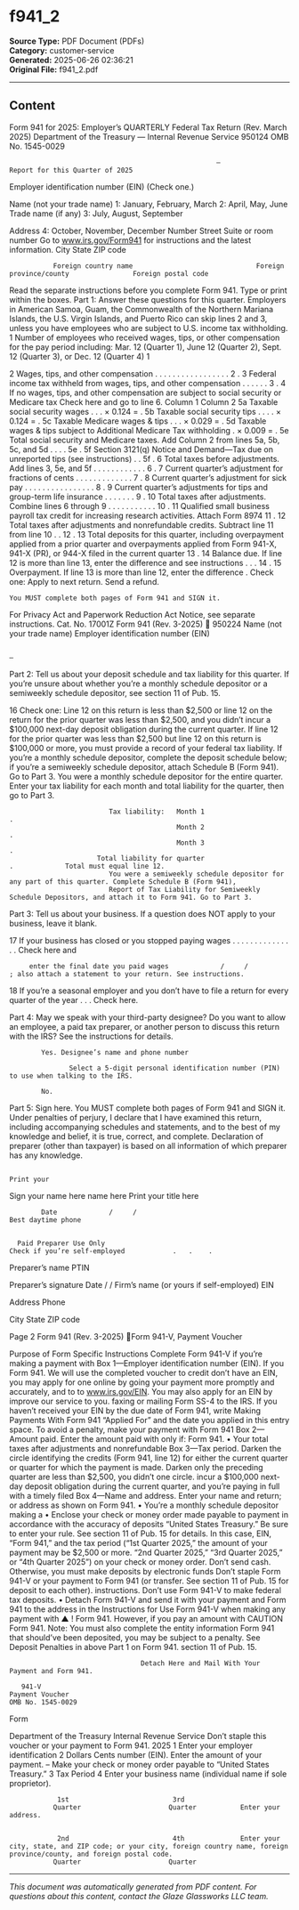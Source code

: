 ﻿# f941_2

**Source Type:** PDF Document (PDFs)  
**Category:** customer-service  
**Generated:** 2025-06-26 02:36:21  
**Original File:** f941_2.pdf

---

## Content

Form   941 for 2025: Employer’s QUARTERLY Federal Tax Return
(Rev. March 2025)                           Department of the Treasury — Internal Revenue Service
                                                                                                                                                                                  950124
                                                                                                                                                                             OMB No. 1545-0029

                                                        —                                                                                      Report for this Quarter of 2025
  Employer identification number (EIN)
                                                                                                                                               (Check one.)

  Name (not your trade name)                                                                                                                       1: January, February, March
                                                                                                                                                   2: April, May, June
  Trade name (if any)
                                                                                                                                                   3: July, August, September

  Address                                                                                                                                          4: October, November, December
               Number                    Street                                                      Suite or room number
                                                                                                                                               Go to www.irs.gov/Form941 for
                                                                                                                                               instructions and the latest information.
               City                                                                  State                      ZIP code




               Foreign country name                               Foreign province/county                Foreign postal code


Read the separate instructions before you complete Form 941. Type or print within the boxes.
Part 1:       Answer these questions for this quarter. Employers in American Samoa, Guam, the Commonwealth of the Northern
              Mariana Islands, the U.S. Virgin Islands, and Puerto Rico can skip lines 2 and 3, unless you have employees who are
              subject to U.S. income tax withholding.
  1      Number of employees who received wages, tips, or other compensation for the pay period
         including: Mar. 12 (Quarter 1), June 12 (Quarter 2), Sept. 12 (Quarter 3), or Dec. 12 (Quarter 4)                                        1

  2      Wages, tips, and other compensation                  .     .    .   .   .       .   .   .   .      .     .   .    .   .   .   .   .      2                                    .
  3      Federal income tax withheld from wages, tips, and other compensation .                                            .   .   .   .   .      3                                    .
  4      If no wages, tips, and other compensation are subject to social security or Medicare tax                                                        Check here and go to line 6.
                                                                        Column 1                                               Column 2
  5a     Taxable social security wages .                .                            .           × 0.124 =                                 .
  5b     Taxable social security tips .             .   .                            .           × 0.124 =                                 .
  5c     Taxable Medicare wages & tips .                .                            .           × 0.029 =                                 .
  5d     Taxable wages & tips subject to
         Additional Medicare Tax withholding                                         .           × 0.009 =                                 .
  5e     Total social security and Medicare taxes. Add Column 2 from lines 5a, 5b, 5c, and 5d .                                    .   .   .     5e                                    .
  5f     Section 3121(q) Notice and Demand—Tax due on unreported tips (see instructions)                                               .   .      5f                                   .
  6      Total taxes before adjustments. Add lines 3, 5e, and 5f .                           .   .   .      .     .   .    .   .   .   .   .      6                                    .
  7      Current quarter’s adjustment for fractions of cents .                           .   .   .   .      .     .   .    .   .   .   .   .      7                                    .
  8      Current quarter’s adjustment for sick pay .                     .   .   .       .   .   .   .      .     .   .    .   .   .   .   .      8                                    .
  9      Current quarter’s adjustments for tips and group-term life insurance .                                       .    .   .   .   .   .      9                                    .
 10      Total taxes after adjustments. Combine lines 6 through 9                            .   .   .      .     .   .    .   .   .   .   .     10                                    .
 11      Qualified small business payroll tax credit for increasing research activities. Attach Form 8974                                        11                                    .
 12      Total taxes after adjustments and nonrefundable credits. Subtract line 11 from line 10 .                                          .     12                                    .
 13      Total deposits for this quarter, including overpayment applied from a prior quarter and
         overpayments applied from Form 941-X, 941-X (PR), or 944-X filed in the current quarter                                                 13                                    .
 14      Balance due. If line 12 is more than line 13, enter the difference and see instructions                                   .   .   .     14                                    .
 15      Overpayment. If line 13 is more than line 12, enter the difference                                                .       Check one:            Apply to next return.    Send a refund.


    You MUST complete both pages of Form 941 and SIGN it.
For Privacy Act and Paperwork Reduction Act Notice, see separate instructions.                                                     Cat. No. 17001Z                     Form 941 (Rev. 3-2025)
                                                                                                                                                                    950224
Name (not your trade name)                                                                                              Employer identification number (EIN)

                                                                                                                                   –
Part 2:      Tell us about your deposit schedule and tax liability for this quarter.
If you’re unsure about whether you’re a monthly schedule depositor or a semiweekly schedule depositor, see section 11 of Pub. 15.

 16 Check one:               Line 12 on this return is less than $2,500 or line 12 on the return for the prior quarter was less than $2,500,
                             and you didn’t incur a $100,000 next-day deposit obligation during the current quarter. If line 12 for the prior
                             quarter was less than $2,500 but line 12 on this return is $100,000 or more, you must provide a record of your
                             federal tax liability. If you’re a monthly schedule depositor, complete the deposit schedule below; if you’re a
                             semiweekly schedule depositor, attach Schedule B (Form 941). Go to Part 3.
                             You were a monthly schedule depositor for the entire quarter. Enter your tax liability for each month and total
                             liability for the quarter, then go to Part 3.

                             Tax liability:   Month 1                                       .
                                              Month 2                                       .
                                              Month 3                                       .
                          Total liability for quarter                                       .             Total must equal line 12.
                             You were a semiweekly schedule depositor for any part of this quarter. Complete Schedule B (Form 941),
                             Report of Tax Liability for Semiweekly Schedule Depositors, and attach it to Form 941. Go to Part 3.
Part 3:      Tell us about your business. If a question does NOT apply to your business, leave it blank.

 17      If your business has closed or you stopped paying wages .                 .    .   .     .   .    .   .    .     .    .   .   .   .   .       Check here and

         enter the final date you paid wages             /     /            ; also attach a statement to your return. See instructions.

 18      If you’re a seasonal employer and you don’t have to file a return for every quarter of the year .                                 .   .       Check here.

Part 4:      May we speak with your third-party designee?
         Do you want to allow an employee, a paid tax preparer, or another person to discuss this return with the IRS? See the instructions
         for details.

            Yes. Designee’s name and phone number

                   Select a 5-digit personal identification number (PIN) to use when talking to the IRS.

            No.
Part 5:      Sign here. You MUST complete both pages of Form 941 and SIGN it.
  Under penalties of perjury, I declare that I have examined this return, including accompanying schedules and statements, and to the best of my knowledge
  and belief, it is true, correct, and complete. Declaration of preparer (other than taxpayer) is based on all information of which preparer has any knowledge.

                                                                                                Print your
  Sign your                                                                                     name here
  name here                                                                                     Print your
                                                                                                title here


            Date             /     /                                                            Best daytime phone


      Paid Preparer Use Only                                                                                       Check if you’re self-employed            .   .    .

  Preparer’s name                                                                                                       PTIN


  Preparer’s signature                                                                                                  Date                       /   /
  Firm’s name (or yours
  if self-employed)                                                                                                     EIN

  Address                                                                                                               Phone

  City                                                                                 State                            ZIP code



Page 2                                                                                                                                                 Form 941 (Rev. 3-2025)
Form 941-V,
Payment Voucher

Purpose of Form                                                                             Specific Instructions
Complete Form 941-V if you’re making a payment with                                         Box 1—Employer identification number (EIN). If you
Form 941. We will use the completed voucher to credit                                       don’t have an EIN, you may apply for one online by going
your payment more promptly and accurately, and to                                           to www.irs.gov/EIN. You may also apply for an EIN by
improve our service to you.                                                                 faxing or mailing Form SS-4 to the IRS. If you haven’t
                                                                                            received your EIN by the due date of Form 941, write
Making Payments With Form 941                                                               “Applied For” and the date you applied in this entry space.
To avoid a penalty, make your payment with Form 941                                         Box 2—Amount paid. Enter the amount paid with
only if:                                                                                    Form 941.
• Your total taxes after adjustments and nonrefundable                                      Box 3—Tax period. Darken the circle identifying the
credits (Form 941, line 12) for either the current quarter or                               quarter for which the payment is made. Darken only
the preceding quarter are less than $2,500, you didn’t                                      one circle.
incur a $100,000 next-day deposit obligation during the
current quarter, and you’re paying in full with a timely filed                              Box 4—Name and address. Enter your name and
return; or                                                                                  address as shown on Form 941.
• You’re a monthly schedule depositor making a                                              • Enclose your check or money order made payable to
payment in accordance with the accuracy of deposits                                         “United States Treasury.” Be sure to enter your
rule. See section 11 of Pub. 15 for details. In this case,                                  EIN, “Form 941,” and the tax period (“1st Quarter 2025,”
the amount of your payment may be $2,500 or more.                                           “2nd Quarter 2025,” “3rd Quarter 2025,” or “4th Quarter
                                                                                            2025”) on your check or money order. Don’t send cash.
    Otherwise, you must make deposits by electronic funds                                   Don’t staple Form 941-V or your payment to Form 941 (or
transfer. See section 11 of Pub. 15 for deposit                                             to each other).
instructions. Don’t use Form 941-V to make federal tax
deposits.                                                                                   • Detach Form 941-V and send it with your payment
                                                                                            and Form 941 to the address in the Instructions for
         Use Form 941-V when making any payment with
 ▲  ! Form 941. However, if you pay an amount with
 CAUTION
                                                                                            Form 941.
                                                                                            Note: You must also complete the entity information
         Form 941 that should’ve been deposited, you
may be subject to a penalty. See Deposit Penalties in                                       above Part 1 on Form 941.
section 11 of Pub. 15.




                                     Detach Here and Mail With Your Payment and Form 941.

       941-V                                                          Payment Voucher                                                                          OMB No. 1545-0029
Form




Department of the Treasury
Internal Revenue Service
                                                      Don’t staple this voucher or your payment to Form 941.                                                     2025
  1    Enter your employer identification                 2                                                                                          Dollars                   Cents
       number (EIN).
                                                              Enter the amount of your payment.
                –                                             Make your check or money order payable to “United States Treasury.”
  3 Tax Period                                            4 Enter your business name (individual name if sole proprietor).

                1st                          3rd
               Quarter                      Quarter           Enter your address.


                2nd                          4th              Enter your city, state, and ZIP code; or your city, foreign country name, foreign province/county, and foreign postal code.
               Quarter                      Quarter

---

*This document was automatically generated from PDF content. For questions about this content, contact the Glaze Glassworks LLC team.*
